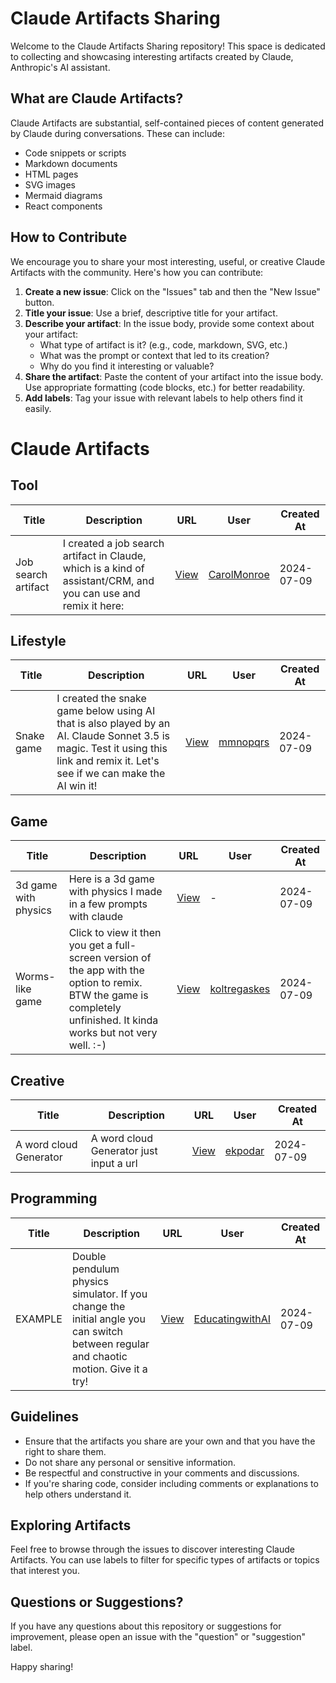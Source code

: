 # Claude Artifacts Sharing

Welcome to the Claude Artifacts Sharing repository! This space is dedicated to collecting and showcasing interesting artifacts created by Claude, Anthropic's AI assistant.

## What are Claude Artifacts?

Claude Artifacts are substantial, self-contained pieces of content generated by Claude during conversations. These can include:

- Code snippets or scripts
- Markdown documents
- HTML pages
- SVG images
- Mermaid diagrams
- React components

## How to Contribute

We encourage you to share your most interesting, useful, or creative Claude Artifacts with the community. Here's how you can contribute:

1. **Create a new issue**: Click on the "Issues" tab and then the "New Issue" button.
2. **Title your issue**: Use a brief, descriptive title for your artifact.
3. **Describe your artifact**: In the issue body, provide some context about your artifact:
   - What type of artifact is it? (e.g., code, markdown, SVG, etc.)
   - What was the prompt or context that led to its creation?
   - Why do you find it interesting or valuable?
4. **Share the artifact**: Paste the content of your artifact into the issue body. Use appropriate formatting (code blocks, etc.) for better readability.
5. **Add labels**: Tag your issue with relevant labels to help others find it easily.

# Claude Artifacts

## Tool

| Title | Description | URL | User | Created At |
|-------|-------------|-----|------|------------|
| Job search artifact | I created a job search artifact in Claude, which is a kind of assistant/CRM, and you can use and remix it here: | [View](https://claude.site/artifacts/f829f1ea-a5f1-4459-b447-975fb39d0c19) | [CarolMonroe](https://x.com/CarolMonroe/status/1810723589726818386) | 2024-07-09 |

## Lifestyle

| Title | Description | URL | User | Created At |
|-------|-------------|-----|------|------------|
| Snake game | I created the snake game below using AI that is also played by an AI. Claude Sonnet 3.5 is magic. Test it using this link and remix it. Let's see if we can make the AI win it! | [View](https://t.co/5pFX8M5mou) | [mmnopqrs](https://x.com/mmnopqrs/status/1810744235114779083) | 2024-07-09 |

## Game

| Title | Description | URL | User | Created At |
|-------|-------------|-----|------|------------|
| 3d game with physics | Here is a 3d game with physics I made in a few prompts with claude | [View](https://claude.site/artifacts/5dcd7214-289c-499f-9cf3-4ea6bf34eadb) | - | 2024-07-09 |
| Worms-like game | Click to view it then you get a full-screen version of the app with the option to remix. BTW the game is completely unfinished. It kinda works but not very well. :-) | [View](https://t.co/QNEejBINUT) | [koltregaskes](https://x.com/koltregaskes/status/1810704328551735773) | 2024-07-09 |

## Creative

| Title | Description | URL | User | Created At |
|-------|-------------|-----|------|------------|
| A word cloud Generator | A word cloud Generator just input a url | [View](https://t.co/FftvUeLrqa) | [ekpodar](https://x.com/ekpodar/status/1810708749201420687) | 2024-07-09 |

## Programming

| Title | Description | URL | User | Created At |
|-------|-------------|-----|------|------------|
| EXAMPLE | Double pendulum physics simulator. If you change the initial angle you can switch between regular and chaotic motion. Give it a try! | [View](https://claude.site/artifacts/5a0d58eb-718b-4cf7-a047-d223940702a4) | [EducatingwithAI](https://x.com/EducatingwithAI/status/1810727247575441864) | 2024-07-09 |




## Guidelines

- Ensure that the artifacts you share are your own and that you have the right to share them.
- Do not share any personal or sensitive information.
- Be respectful and constructive in your comments and discussions.
- If you're sharing code, consider including comments or explanations to help others understand it.

## Exploring Artifacts

Feel free to browse through the issues to discover interesting Claude Artifacts. You can use labels to filter for specific types of artifacts or topics that interest you.

## Questions or Suggestions?

If you have any questions about this repository or suggestions for improvement, please open an issue with the "question" or "suggestion" label.

Happy sharing!
